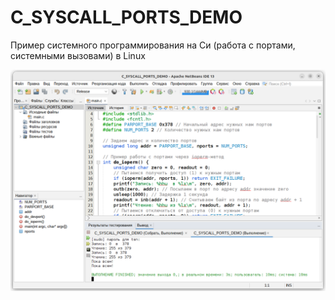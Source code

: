 # C_SYSCALL_PORTS_DEMO
Пример системного программирования на Си (работа с портами, системными вызовами) в Linux

![srcreenshot](screenshot.png)

